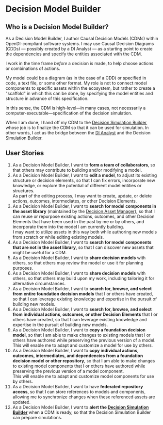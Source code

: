 # Decision Model Builder

## Who is a Decision Model Builder?

As a Decision Model Builder, I author Causal Decision Models (CDMs) within OpenDI-compliant software systems. I may use Causal Decision Diagrams (CDDs) &mdash; possibly created by a DI Analyst &mdash; as a starting point to create the dependencies and specify the entities associated with the CDM.

I work in the time frame *before* a decision is made, to help choose actions or combinations of actions.

My model could be a diagram (as in the case of a CDD) or specified in code, a text file, or some other format. My role is not to connect model components to specific assets within the ecosystem, but rather to create a "scaffold" in which this can be done, by specifying the model entities and structure in advance of this specification.

In this sense, the CDM is high-level—in many cases, not necessarily a computer-executable—specification of the decision simulation.

When I am done, I hand off my CDM to the [Decision Simulation Builder](./Decision%20Simulation%20Builder.md), whose job is to finalize the CDM so that it can be used for simulation.  In other words, I act as the bridge between the [DI Analyst](./DI%20Analyst.md) and the Decision Simulation Builder.

## User Stories

1. As a Decision Model Builder, I want to **form a team of collaborators**, so that others may contribute to building and/or modifying a model.
2. As a Decision Model Builder, I want to **edit a model**, to adjust its existing structure or decision elements, so that I can fix errors, incorporate new knowledge, or explore the potential of different model entities or structures.  
   As part of the editing process, I may want to create, update, or delete actions, outcomes, intermediates, or other Decision Elements.
3. As a Decision Model Builder, I want to **search for model components in the asset library** (maintained by the [Decision Asset Manager](./Decision%20Asset%20Manager.md)), so that I can reuse or repurpose existing actions, outcomes, and other Decision Elements that have been used in the past by me or by others, and incorporate them into the model I am currently building.  
   I may want to utilize assets in this way both while authoring new models from scratch or while editing existing models.
4. As a Decision Model Builder, I want to **search for model components that are not in the asset library**, so that I can discover new assets that might be useful for a CDM.
5. As a Decision Model Builder, I want to **share decision models** with others, so that others may review the model or use it for planning purposes.
6. As a Decision Model Builder, I want to **share decision models** with others, so that others may build upon my work, including tailoring it for alternative circumstances.
7. As a Decision Model Builder, I want to **search for, browse, and select from entire foundation decision models** that I or others have created, so that I can leverage existing knowledge and expertise in the pursuit of building new models.
8. As a Decision Model Builder, I want to **search for, browse, and select from individual actions, outcomes, or other Decision Elements** that I or others have created, so that I can leverage existing knowledge and expertise in the pursuit of building new models.
9. As a Decision Model Builder, I want to **copy a foundation decision model**, so that I am able to make changes to existing models that I or others have authored while preserving the previous version of a model.  
   This will enable me to adapt and customize a model for use by others.
10. As a Decision Model Builder, I want to **copy individual actions, outcomes, intermediates, and dependencies from a foundation decision model or other repository**, so that I am able to make changes to existing model components that I or others have authored while preserving the previous version of a model component.  
	This will enable me to adapt and customize model components for use by others.
11. As a Decision Model Builder, I want to have **federated repository access**, so that I can store references to models and components, allowing me to synchronize changes when these referenced assets are updated.
12. As a Decision Model Builder, I want to **alert the [Decision Simulation Builder](./Decision%20Simulation%20Builder.md)** when a CDM is ready, so that the Decision Simulation Builder can prepare simulations.